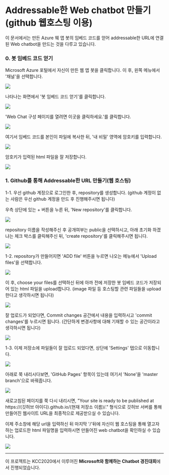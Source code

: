 # Addressable한 Web chatbot 만들기(github 웹호스팅 이용)

이 문서에서는 만든 Azure 웨 앱 봇의 임베드 코드를 얻어 addressable한 URL에 연결된 Web chatbot을 만드는 것을 다루고 있습니다.

### 0. 봇 임베드 코드 얻기

Microsoft Azure 포털에서 자신이 만든 웹 앱 봇을 클릭합니다.
이 후, 왼쪽 메뉴에서 '채널'을 선택합니다.

<img src="..\imgs\chooseChanel.PNG"/>

나타나는 화면에서 '봇 임베드 코드 얻기'를 클릭합니다.

<img src="..\imgs\getCode.PNG"/>

'Web Chat 구성 페이지를 열려면 이곳을 클릭하세요.'를 클릭합니다.

<img src="..\imgs\botCodeMenu.PNG"/>

여기서 임베드 코드를 본인이 파일에 복사한 뒤, '내 비밀' 영역에 암호키를 입력합니다.

<img src="..\imgs\botCodePW.PNG"/>

암호키가 입력된 html 파일을 잘 저장합니다.

<img src="..\imgs\vsBotCode.PNG"/>

### 1. Github를 통해 Addressable한 URL 만들기(웹 호스팅)

1-1. 우선 github 계정으로 로그인한 후, repository를 생성합니다.
(github 계정이 없는 사람은 우선 github 계정을 만드 후 진행해주시면 됩니다)

우측 상단에 있는 + 버튼을 누른 뒤, 'New repository'를 클릭합니다.

<img src="..\imgs\github(make_repository).PNG"/>

repository 이름을 작성해주신 후 공개여부는 public을 선택하시고,
아래 초기화 하겠냐는 체크 박스를 클릭해주신 뒤, 'create repository'를 클릭해주시면 됩니다.

<img src="..\imgs\github(input_Info_Repository).PNG"/>

1-2. repository가 만들어지면 'ADD file' 버튼을 누르면 나오는 메뉴에서 'Upload files'을 선택합니다.

<img src="..\imgs\github(choose_upload_file).PNG"/>

이 후, choose your files를 선택하신 뒤에 아까 전에 저장한 봇 임베드 코드가 저장되어 있는 html 파일을 upload합니다.
(image 파일 등 호스팅할 관련 파일들을 upload한다고 생각하시면 됩니다)

<img src="..\imgs\github(uploadFiles).PNG"/>

잘 업로드가 되었다면, Commit changes 공간에서 내용을 입력하시고 'commit changes'를 누르시면 됩니다.
(간단하게 변경사항에 대해 기재할 수 있는 공간이라고 생각하시면 됩니다)

<img src="..\imgs\github(commit).PNG"/>

1-3. 이제 저장소에 파일들이 잘 업로드 되었다면, 상단에 'Settings' 탭으로 이동합니다.

<img src="..\imgs\github(choose_settings).PNG"/>

아래로 쭉 내리시다보면, 'GitHub Pages' 항목이 있는데 여기서 'None'을 'master branch'으로 바꿔줍니다.

<img src="..\imgs\github(choose_master).PNG"/>

새로고침된 페이지를 쭉 다시 내리시면,
"Your site is ready to be published at https://(깃허브 아이디).github.io/(현재 저장소 이름)/."
형식으로 깃허브 서버를 통해 만들어진 웹사이트 URL을 최종적으로 제공받으실 수 있습니다.

이제 주소창에 해당 url을 입력하신 뒤 마지막 '/'뒤에 자신이 웹 호스팅을 통해 열고자 하는 업로드한 html 파일명을 입력하시면
만들어진 web chatbot을 확인하실 수 있습니다.

<img src="..\imgs\github(final).PNG"/>

---

이 프로젝트는 KCC2020에서 이루어진 **Microsoft와 함께하는 Chatbot 경진대회**에서 진행되었습니다.
